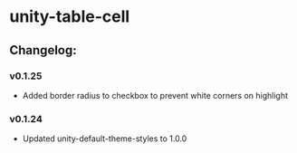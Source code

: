# unity-table-cell

## Changelog:

### v0.1.25
- Added border radius to checkbox to prevent white corners on highlight

### v0.1.24
- Updated unity-default-theme-styles to 1.0.0
